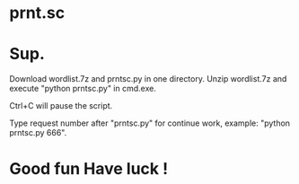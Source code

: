 # prnt.sc

# Sup.

Download wordlist.7z and prntsc.py in one directory. Unzip wordlist.7z and execute "python prntsc.py" in cmd.exe.

Ctrl+C will pause the script.

Type request number after "prntsc.py" for continue work, example: "python prntsc.py 666".

# Good fun Have luck !

